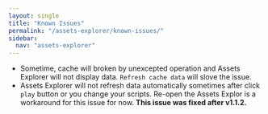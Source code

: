 ```yaml
---
layout: single
title: "Known Issues"
permalink: "/assets-explorer/known-issues/"
sidebar:
  nav: "assets-explorer"
---
```


* Sometime, cache will broken by unexcepted operation and Assets Explorer will not display data. `Refresh cache data` will slove the issue.
* Assets Explorer will not refresh data automatically sometimes after click `play` button or you change your scripts. Re-open the Assets Explor is a workaround for this issue for now. __This issue was fixed after v1.1.2.__